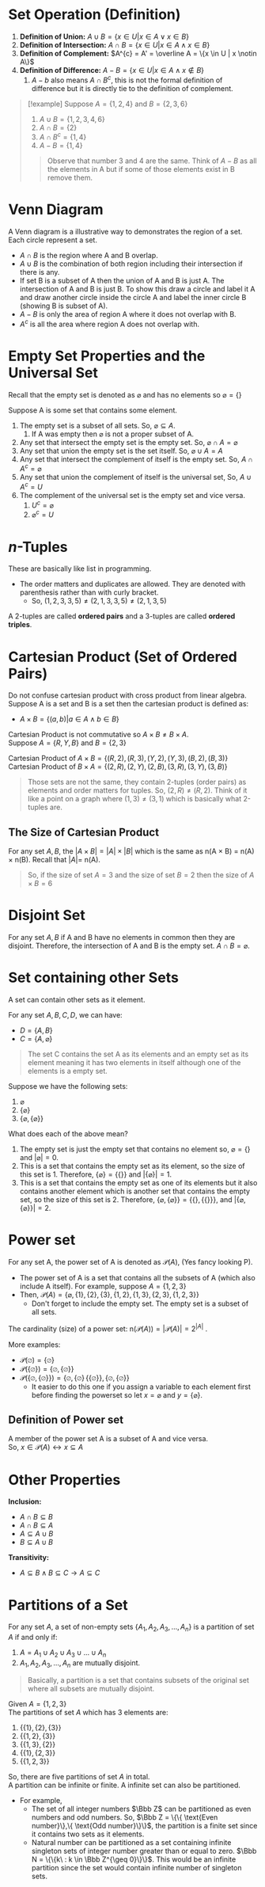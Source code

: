 
# Set Operation (Definition)


1. **Definition of Union:** $A \cup B = \{x \in U | x \in A \vee x \in B\}$
2. **Definition of Intersection:** $A \cap B = \{x \in U | x \in A \wedge x \in B\}$
3. **Definition of Complement:** $A^{c} = A' = \overline A = \{x \in U | x \notin A\}$
4. **Definition of Difference:** $A - B = \{x \in U | x \in A \wedge x \notin B\}$
	1. $A-b$ also means $A \cap B^{c}$, this is not the formal definition of difference but it is directly tie to the definition of complement.
>[!example]
>Suppose $A = \{1, 2, 4\}$ and $B = \{2, 3, 6\}$
>1. $A \cup B = \{1, 2, 3, 4, 6\}$
>2. $A \cap B = \{2\}$
>3. $A \cap B^c = \{1, 4\}$
>4. $A - B = \{1, 4\}$
>>Observe that number 3 and 4 are the same. Think of $A - B$ as all the elements in A but if some of those elements exist in B remove them. 
# Venn Diagram

A Venn diagram is a illustrative way to demonstrates the region of a set. Each circle represent a set. 
- $A \cap B$ is the region where A and B overlap. 
- $A \cup B$ is the combination of both region including their intersection if there is any. 
- If set B is a subset of A then the union of A and B is just A. The intersection of A and B is just B. To show this draw a circle and label it A and draw another circle inside the circle A and label the inner circle B (showing B is subset of A). 
- $A - B$ is only the area of region A where it does not overlap with B. 
- $A^c$ is all the area where region A does not overlap with.  


# Empty Set Properties and the Universal Set

Recall that the empty set is denoted as $\varnothing$ and has no elements so $\varnothing = \{\}$

Suppose A is some set that contains some element.
1. The empty set is a subset of all sets. So, $\varnothing \subseteq A$.
	1. If A was empty then $\varnothing$ is not a proper subset of A.
2. Any set that intersect the empty set is the empty set. So, $\varnothing \cap A = \varnothing$
3. Any set that union the empty set is the set itself. So, $\varnothing \cup A = A$
4. Any set that intersect the complement of itself is the empty set. So, $A \cap A^c = \varnothing$
5. Any set that union the complement of itself is the universal set, So, $A \cup A^c = U$
6. The complement of the universal set is the empty set and vice versa.
	1. $U^c = \varnothing$
	2. $\varnothing^c = U$


# $n$-Tuples 

These are basically like list in programming. 
- The order matters and duplicates are allowed. They are denoted with parenthesis rather than with curly bracket. 
	- So, $(1, 2, 3, 3, 5) \neq (2, 1, 3, 3, 5) \neq (2, 1, 3, 5)$


A 2-tuples are called **ordered pairs** and a 3-tuples are called **ordered triples**. 

# Cartesian Product (Set of Ordered Pairs)

Do not confuse cartesian product with cross product from linear algebra. <br> 
Suppose A is a set and B is a set then the cartesian product is defined as: 
- $A \times B = \{(a, b) | a \in A \wedge b \in B\}$

Cartesian Product is not commutative so $A \times B \neq B \times A$.<br>
Suppose $A = \{R, Y, B\}$ and $B = \{2, 3\}$

Cartesian Product of $A \times B = \{(R, 2), (R, 3), (Y, 2), (Y, 3), (B, 2), (B, 3)\}$<br>
Cartesian Product of $B \times A = \{(2, R), (2, Y), (2, B), (3, R), (3, Y), (3, B)\}$

>Those sets are not the same, they contain 2-tuples (order pairs) as elements and order matters for tuples. So, $(2, R) \neq (R, 2)$. Think of it like a point on a graph where $(1, 3) \neq (3, 1)$ which is basically what 2-tuples are. 


## The Size of Cartesian Product

For any set $A, B$, the $|A \times B| = |A| \times |B|$ which is the same as n(A $\times$ B) = n(A) $\times$ n(B). Recall that $|A| =$ n(A). 

>So, if the size of set $A = 3$ and the size of set $B = 2$ then the size of $A \times B = 6$



# Disjoint Set

For any set $A, B$ if A and B have no elements in common then they are disjoint. Therefore, the intersection of A and B is the empty set. $A \cap B = \varnothing$.


# Set containing other Sets

A set can contain other sets as it element.

For any set $A, B, C, D$, we can have: 
- $D = \{A, B\}$
- $C = \{A, \varnothing \}$

> The set C contains the set A as its elements and an empty set as its element meaning it has two elements in itself although one of the elements is a empty set. 

Suppose we have the following sets: 
1. $\varnothing$ 
2. $\{\varnothing\}$
3. $\{\varnothing, \{\varnothing\}\}$

What does each of the above mean?

1. The empty set is just the empty set that contains no element so, $\varnothing = \{\}$ and $|\varnothing| = 0$.
2. This is a set that contains the empty set as its element, so the size of this set is 1. Therefore, $\{\varnothing\} = \{\{\}\}$ and $|\{\varnothing\}| = 1$.
3. This is a set that contains the empty set as one of its elements but it also contains another element which is another set that contains the empty set, so the size of this set is 2. Therefore, $\{\varnothing, \{\varnothing\}\} = \{\{\}, \{\{\}\}\}$, and $|\{\varnothing, \{\varnothing\}\}| = 2$.


# Power set

For any set A, the power set of A is denoted as $\mathcal P(A)$, (Yes fancy looking P).
- The power set of A is a set that contains all the subsets of A (which also include A itself).
For example, suppose $A = \{1, 2, 3\}$
- Then, $\mathcal P(A) = \{\varnothing, \{1\}, \{2\}, \{3\}, \{1, 2\}, \{1, 3\}, \{2, 3\}, \{1, 2, 3\}\}$
	- Don't forget to include the empty set. The empty set is a subset of all sets. 

The cardinality (size) of a power set: n$(\mathcal P(A)) = |\mathcal P(A)| =  2^{|A|}$ .

More examples: 
- $\mathcal P(\varnothing) = \{\varnothing\}$
- $\mathcal P(\{\varnothing\}) = \{\varnothing, \{\varnothing\}\}$
- $\mathcal P(\{\varnothing, \{\varnothing\}\}) = \{\varnothing, \{\varnothing\}\, \{\{\varnothing\}\}, \{\varnothing, \{\varnothing\}\}$
	- It easier to do this one if you assign a variable to each element first before finding the powerset so let $x = \varnothing$ and $y = \{\varnothing\}$.

## Definition of Power set
A member of the power set A is a subset of A and vice versa.<br> 
So, $x \in \mathcal P(A) \leftrightarrow x \subseteq A$

# Other Properties

**Inclusion:**
- $A \cap B \subseteq B$
- $A \cap B \subseteq A$
- $A \subseteq A \cup B$
- $B \subseteq A \cup B$

**Transitivity:** 
- $A \subseteq B \wedge B \subseteq C \to A \subseteq C$



# Partitions of a Set

For any set $A$, a set of non-empty sets $\{A_1, A_2, A_3, ..., A_n\}$ is a partition of set $A$ if and only if: 
1. $A = A_1 \cup A_2 \cup A_3 \cup ... \cup A_n$
2. $A_1, A_2, A_3, ..., A_n$ are mutually disjoint. 

>Basically, a partition is a set that contains subsets of the original set where all subsets are mutually disjoint. 


Given $A = \{1, 2, 3\}$<br>
The partitions of set $A$ which has 3 elements are:
1. $\{\{1\}, \{2\}, \{3\}\}$
2. $\{\{1, 2\}, \{3\}\}$
3. $\{\{1, 3\}, \{2\}\}$
4. $\{\{1\}, \{2, 3\}\}$
5. $\{\{1, 2, 3\}\}$

So, there are five partitions of set $A$ in total.<br> 
A partition can be infinite or finite. A infinite set can also be partitioned.
- For example, 
	- The set of all integer numbers $\Bbb Z$ can be partitioned as even numbers and odd numbers. So, $\Bbb Z = \{\{ \text{Even number}\},\{ \text{Odd number}\}\}$, the partition is a finite set since it contains two sets as it elements. 
	- Natural number can be partitioned as a set containing infinite singleton sets of integer number greater than or equal to zero. $\Bbb N = \{\{k\ : k \in \Bbb Z^{\geq 0}\}\}$. This would be an infinite partition since the set would contain infinite number of singleton sets. 
	